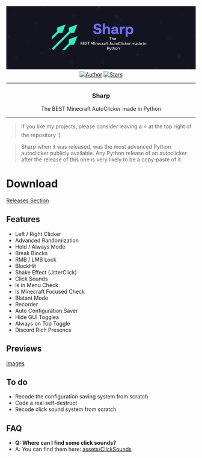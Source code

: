 <div align="center">
   <img src="/assets/banner.png"/>
   <a href="https://github.com/B4mb0u"><img align="center" alt="Author" src="https://img.shields.io/static/v1?label=author&message=B4mb0u&color=0d6ec9&style=for-the-badge&logo=data%3Aimage/png%3Bbase64%2CiVBORw0KGgoAAAANSUhEUgAAABQAAAATCAYAAACQjC21AAAACXBIWXMAAAsTAAALEwEAmpwYAAAAIGNIUk0AAHpFAACAgwAA/FcAAIDoAAB5FgAA8QEAADtfAAAcheDStWoAAAD0SURBVHjarJQ9SoNBEEDfp00q8QoxQgoPYG1pkQPYWpgbWAvaWRm7NLlGUEEQFETwD8RCsLCMYK%2BQvDQRJNlvv93EB9vM7jx2Z4ZFJbJ21Qt1oH6ql2o7llO2sayeW86VWssRnlnNdaqwZTo70/lLzNImnb3pQEi4niFcSxEOM4TDFOFzhvBlJhJoymZGU7ZSx%2BY0QdbLmUPUTkTWLcsr1FiN6sA2sAEUwCvQB97KEqqEAKtAYyJ8B76ipwPXbqgH6p36HXjuj3qvHqnNqhoeqyPzOAkJa%2Bqt8/OkrvwV3rg4j7/Cff%2BPw0J9mHwIshgF8DEeAPZgZ0kPPubLAAAAAElFTkSuQmCC"></a>
   <a href="https://github.com/B4mb0u/Sharp/stargazers"><img align="center" alt="Stars" src="https://img.shields.io/github/stars/B4mb0u/Sharp?color=0d6ec9&style=for-the-badge&logo=data%3Aimage/png%3Bbase64%2CiVBORw0KGgoAAAANSUhEUgAAAB4AAAAdCAYAAAC9pNwMAAAACXBIWXMAAAsTAAALEwEAmpwYAAAAIGNIUk0AAHpFAACAgwAA/FcAAIDoAAB5FgAA8QEAADtfAAAcheDStWoAAAHISURBVHjavJS/a1NRGIafm7RaaGJ1KR0MQUVNBiOhtKLg6GKXItRJVwc3M%2BpW%2Bg/4Fwid3LRLBydBHARBiqSiqcY2UOgipopBQnxdzpXr5dyb5iQnHxw49/z4nvOe7543kIRjPAFywIrL5sARPAF0TT8P/Bw0QcZR7cNIf3VcirNG4ZT5/mOuvONb8YMINMzxyLfiLNAGpmPjPVPrji/F9y3Q8EA1n4oPgNmEuUNgxofitRQowAng8bCKTwFF4CxQBq4BN4%2BY8wXwCvgAfAb2gG828C3gDHDOgIpAIaGWLvELaAG7QBNoAF8DSV8MeJxxkAEWgfoYoU1gPqzxceANcNkztAEsAO3wr/5tBt55hH4C5o0B/fecusBVT/CPpqQ//o1IircJSW81utiWlItzkt5xAGwBl4ZUugNUbB6eZplFU5djjtAeUAXeu3h1CzjtCG4DJ128eq6PN/eLPHDeBVwd4prD3FUXcGkEz%2BiCC/jiCMAlH%2BAN4JmrYpuBhG0/wRCeSqpE1pUkrSes/S5p0pY/CVqwJNmUdD3loFckPbfsKw8CXo5sfC1pKQUYbzckvYzsvzMI%2BJ7x2LsDAOPttqS6pJpt/u8AK65O%2Bt9ReEMAAAAASUVORK5CYII%3D"></a>
</div>

---

<h3 align="center">Sharp</h3>
<p align="center">The BEST Minecraft AutoClicker made in Python</p>

---

> If you like my projects, please consider leaving a :star: at the top right of the repository :)

> Sharp when it was released, was the most advanced Python autoclicker publicly available. Any Python release of an autoclicker after the release of this one is very likely to be a copy-paste of it.

# Download
[Releases Section](https://github.com/B4mb0u/Sharp/releases)

## Features
- Left / Right Clicker
- Advanced Randomization
- Hold / Always Mode
- Break Blocks
- RMB / LMB Lock
- BlockHit
- Shake Effect (JitterClick)
- Click Sounds
- Is in Menu Check
- Is Minecraft Focused Check
- Blatant Mode
- Recorder
- Auto Configuration Saver
- Hide GUI Togglea
- Always on Top Toggle
- Discord Rich Presence

## Previews
[Images](https://imgur.com/a/EdSfHFP)

## To do
- Recode the configuration saving system from scratch
- Code a real self-destruct
- Recode click sound system from scratch

## FAQ
- **Q: Where can I find some click sounds?**
- A: You can find them here: [assets/ClickSounds](https://github.com/B4mb0u/Sharp/tree/main/assets/ClickSounds)
